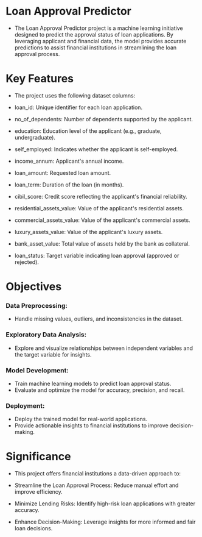 # Loan Approval Predictor
- The Loan Approval Predictor project is a machine learning initiative designed to predict the approval status of loan applications. By leveraging applicant and financial data, the model provides accurate predictions to assist financial institutions in streamlining the loan approval process.

# Key Features
- The project uses the following dataset columns:

- loan_id: Unique identifier for each loan application.
- no_of_dependents: Number of dependents supported by the applicant.
- education: Education level of the applicant (e.g., graduate, undergraduate).
- self_employed: Indicates whether the applicant is self-employed.
- income_annum: Applicant's annual income.
- loan_amount: Requested loan amount.
- loan_term: Duration of the loan (in months).
- cibil_score: Credit score reflecting the applicant's financial reliability.
- residential_assets_value: Value of the applicant's residential assets.
- commercial_assets_value: Value of the applicant's commercial assets.
- luxury_assets_value: Value of the applicant's luxury assets.
- bank_asset_value: Total value of assets held by the bank as collateral.
- loan_status: Target variable indicating loan approval (approved or rejected).
  
# Objectives
### Data Preprocessing:
- Handle missing values, outliers, and inconsistencies in the dataset.
### Exploratory Data Analysis:
- Explore and visualize relationships between independent variables and the target variable for insights.
### Model Development:
- Train machine learning models to predict loan approval status.
- Evaluate and optimize the model for accuracy, precision, and recall.
### Deployment:
- Deploy the trained model for real-world applications.
- Provide actionable insights to financial institutions to improve decision-making.
# Significance
- This project offers financial institutions a data-driven approach to:

- Streamline the Loan Approval Process: Reduce manual effort and improve efficiency.
- Minimize Lending Risks: Identify high-risk loan applications with greater accuracy.
- Enhance Decision-Making: Leverage insights for more informed and fair loan decisions.
